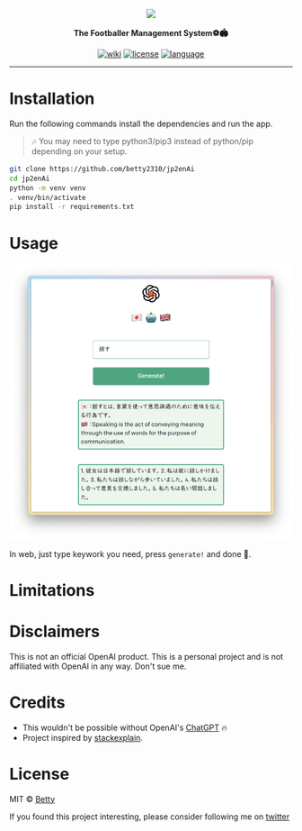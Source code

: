<p align=center>
  <img src="https://github.com/betty2310/jp2enAi/blob/main/assets/logo.png?raw=true" width="150" />
</p>
<p align=center>
  <b>The Footballer Management System⚽🏟️</b>
</p>
<p align=center>
  <a href="https://github.com/betty2310/jp2enAi/wiki"><img alt="wiki" src="https://img.shields.io/badge/doc-reference-blue"></a>
  <a href="https://github.com/betty2310/jp2enAi/blob/master/LICENSE"><img alt="license" src="https://img.shields.io/badge/license-MIT-green.svg"></a>
  <a href="https://github.com/betty2310/FOMATEM/search?l=python"><img alt="language" src="https://img.shields.io/badge/language-python-orange.svg"></a>
</p>

------
# Installation 

Run the following commands install the dependencies and run the app. 

> :notes: You may need to type python3/pip3 instead of python/pip depending on your setup.

```bash
git clone https://github.com/betty2310/jp2enAi
cd jp2enAi
python -m venv venv
. venv/bin/activate
pip install -r requirements.txt
```

# Usage

![](./assets/web.png)

In web, just type keywork you need, press `generate!` and done 🎊.

# Limitations

# Disclaimers
This is not an official OpenAI product. This is a personal project and is not affiliated with OpenAI in any way. Don't sue me.

# Credits
+ This wouldn't be possible without OpenAI's [ChatGPT](https://chat.openai.com/chat) 🔥
+ Project inspired by [stackexplain](https://github.com/shobrook/stackexplain).

# License

MIT © [Betty](https://github.com/betty2310)

If you found this project interesting, please consider following me on [twitter](https://twitter.com/_betty2310)